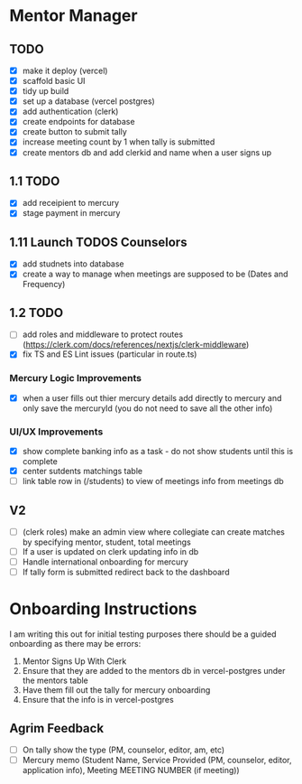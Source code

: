 # Mentor Manager

## TODO

- [x] make it deploy (vercel)
- [x] scaffold basic UI
- [x] tidy up build
- [x] set up a database (vercel postgres)
- [x] add authentication (clerk)
- [x] create endpoints for database
- [x] create button to submit tally
- [x] increase meeting count by 1 when tally is submitted
- [x] create mentors db and add clerkid and name when a user signs up

## 1.1 TODO

- [x] add receipient to mercury
- [x] stage payment in mercury

## 1.11 Launch TODOS Counselors

- [x] add studnets into database
- [x] create a way to manage when meetings are supposed to be (Dates and Frequency)

## 1.2 TODO

- [ ] add roles and middleware to protect routes (https://clerk.com/docs/references/nextjs/clerk-middleware)
- [x] fix TS and ES Lint issues (particular in route.ts)

### Mercury Logic Improvements

- [x] when a user fills out thier mercury details add directly to mercury and only save the mercuryId (you do not need to save all the other info)

### UI/UX Improvements

- [x] show complete banking info as a task - do not show students until this is complete
- [x] center sutdents matchings table
- [ ] link table row in (/students) to view of meetings info from meetings db

## V2

- [ ] (clerk roles) make an admin view where collegiate can create matches by specifying mentor, student, total meetings
- [ ] If a user is updated on clerk updating info in db
- [ ] Handle international onboarding for mercury
- [ ] If tally form is submitted redirect back to the dashboard

# Onboarding Instructions

I am writing this out for initial testing purposes there should be a guided onboarding as there may be errors:

1. Mentor Signs Up With Clerk
2. Ensure that they are added to the mentors db in vercel-postgres under the mentors table
3. Have them fill out the tally for mercury onboarding
4. Ensure that the info is in vercel-postgres

## Agrim Feedback

- [ ] On tally show the type (PM, counselor, editor, am, etc)
- [ ] Mercury memo (Student Name, Service Provided (PM, counselor, editor, application info), Meeting MEETING NUMBER (if meeting))
